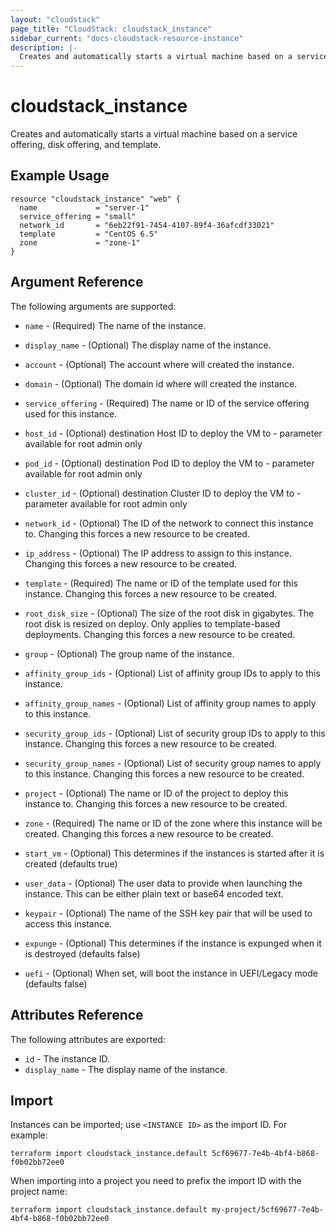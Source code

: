 ```yaml
---
layout: "cloudstack"
page_title: "CloudStack: cloudstack_instance"
sidebar_current: "docs-cloudstack-resource-instance"
description: |-
  Creates and automatically starts a virtual machine based on a service offering, disk offering, and template.
---
```


# cloudstack_instance

Creates and automatically starts a virtual machine based on a service offering,
disk offering, and template.

## Example Usage

```hcl
resource "cloudstack_instance" "web" {
  name             = "server-1"
  service_offering = "small"
  network_id       = "6eb22f91-7454-4107-89f4-36afcdf33021"
  template         = "CentOS 6.5"
  zone             = "zone-1"
}
```

## Argument Reference

The following arguments are supported:

* `name` - (Required) The name of the instance.

* `display_name` - (Optional) The display name of the instance.

* `account` - (Optional) The account where will created the instance.

* `domain` - (Optional) The domain id where will created the instance.

* `service_offering` - (Required) The name or ID of the service offering used
    for this instance.

* `host_id` -  (Optional)  destination Host ID to deploy the VM to - parameter available 
   for root admin only

* `pod_id` -  (Optional) destination Pod ID to deploy the VM to - parameter available for root admin only

* `cluster_id` - (Optional) destination Cluster ID to deploy the VM to - parameter available
   for root admin only

* `network_id` - (Optional) The ID of the network to connect this instance
    to. Changing this forces a new resource to be created.

* `ip_address` - (Optional) The IP address to assign to this instance. Changing
    this forces a new resource to be created.

* `template` - (Required) The name or ID of the template used for this
    instance. Changing this forces a new resource to be created.

* `root_disk_size` - (Optional) The size of the root disk in gigabytes. The
    root disk is resized on deploy. Only applies to template-based deployments.
    Changing this forces a new resource to be created.

* `group` - (Optional) The group name of the instance.

* `affinity_group_ids` - (Optional) List of affinity group IDs to apply to this
    instance.

* `affinity_group_names` - (Optional) List of affinity group names to apply to
    this instance.

* `security_group_ids` - (Optional) List of security group IDs to apply to this
    instance. Changing this forces a new resource to be created.

* `security_group_names` - (Optional) List of security group names to apply to
    this instance. Changing this forces a new resource to be created.

* `project` - (Optional) The name or ID of the project to deploy this
    instance to. Changing this forces a new resource to be created.

* `zone` - (Required) The name or ID of the zone where this instance will be
    created. Changing this forces a new resource to be created.

* `start_vm` - (Optional) This determines if the instances is started after it
    is created (defaults true)

* `user_data` - (Optional) The user data to provide when launching the
    instance. This can be either plain text or base64 encoded text.

* `keypair` - (Optional) The name of the SSH key pair that will be used to
    access this instance.

* `expunge` - (Optional) This determines if the instance is expunged when it is
    destroyed (defaults false)

* `uefi` - (Optional) When set, will boot the instance in UEFI/Legacy mode (defaults false)

## Attributes Reference

The following attributes are exported:

* `id` - The instance ID.
* `display_name` - The display name of the instance.

## Import

Instances can be imported; use `<INSTANCE ID>` as the import ID. For
example:

```shell
terraform import cloudstack_instance.default 5cf69677-7e4b-4bf4-b868-f0b02bb72ee0
```

When importing into a project you need to prefix the import ID with the project name:

```shell
terraform import cloudstack_instance.default my-project/5cf69677-7e4b-4bf4-b868-f0b02bb72ee0
```
